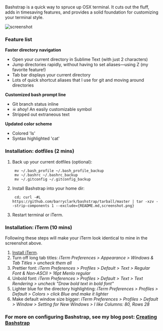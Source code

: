 Bashstrap is a quick way to spruce up OSX terminal. It cuts out the fluff, adds in timesaving features, and provides a solid foundation for customizing your terminal style.

<img src="https://raw.github.com/barryclark/bashstrap/master/screenshot.png" alt="screenshot" />

### Feature list

**Faster directory navigation**

- Open your current directory in Sublime Text (with just 2 characters)
- Jump directories rapidly, without having to set aliases—using Z (my favorite feature!)
- Tab bar displays your current directory
- Lots of quick shortcut aliases that I use for git and moving around directories

**Customized bash prompt line**

- Git branch status inline
- ☠ ahoy! An easily customizable symbol
- Stripped out extraneous text

**Updated color scheme**

- Colored 'ls'
- Syntax highlighted 'cat'

### Installation: dotfiles (2 mins)

1. Back up your current dotfiles (optional):

		mv ~/.bash_profile ~/.bash_profile_backup
		mv ~/.bashrc ~/.bashrc_backup
		mv ~/.gitconfig ~/.gitconfig_backup

2. Install Bashstrap into your home dir:

		cd; curl -#L https://github.com/barryclark/bashstrap/tarball/master | tar -xzv --strip-components 1 --exclude={README.md,screenshot.png}
		
3. Restart terminal or iTerm.

### Installation: iTerm (10 mins)

Following these steps will make your iTerm look identical to mine in the screenshot above.

1. [Install iTerm](http://www.iterm2.com/#/section/downloads).
2. Turn off long tab titles: *iTerm Preferences > Appearance > Windows & Tab Titles > uncheck them all*
3. Prettier font: *iTerm Preferences > Profiles > Default > Text > Regular Font & Non-ASCII > 16pt Menlo regular*
4. Unbold font: *iTerm Preferences > Profiles > Default > Text > Text Rendering > uncheck "Draw bold text in bold font"*
5. Lighter blue for the directory highlighting: *iTerm Preferences > Profiles > Default > Colors > click Blue and make it lighter*
6. Make default window size bigger: *iTerm Preferences > Profiles > Default > Window > Setting for New Windows > I like Columns: 80, Rows 28*

### For more on configuring Bashstrap, see my blog post: [Creating Bashstrap](http://barryclark.co/creating-bashstrap)
